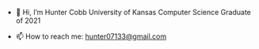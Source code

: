 - 👋 Hi, I’m Hunter Cobb University of Kansas Computer Science Graduate of 2021

- 📫 How to reach me: hunter07133@gmail.com


